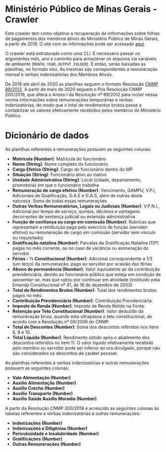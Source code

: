# Ministério Público de Minas Gerais - Crawler

Este crawler tem como objetivo a recuperação de informações sobre folhas de pagamentos dos membros ativos do Ministério Público de Minas Gerais, a partir de 2018. O site com as informações pode ser acessado [aqui](https://transparencia.mpmg.mp.br/nav/contracheque).

O crawler está estruturado como uma CLI. É necessário passar os argumentos mês, ano e caminho para armazenar os arquivos via variáveis de ambiente (`MONTH`, `YEAR`, `OUTPUT_FOLDER`). E então, serão baixadas as planilhas, no formato xlsx. As mesmas são correpondentes a remuneração mensal e verbas indenizatórias dos Membros Ativos.

De 2018 até abril de 2020 as planilhas seguem o formato Resolução [CNMP 89/2012](https://www.cnmp.mp.br/portal/images/Resolucoes/Resolu%C3%A7%C3%A3o-0891.pdf). A partir de maio de 2020 seguem o Pós Resolução CNMP 200/2019, que altera o Anexo I da Resolução nº 89/2012 para incluir nessa norma informações sobre remunerações temporárias e verbas indenizatórias, de modo que o total de rendimentos brutos passe a contabilizar os valores efetivamente recebidos pelos membros do Ministério Público.

# Dicionário de dados

As planilhas referentes á remunerações possuem as seguintes colunas:

- **Matrícula (Number)**: Matrícula do funcionário
- **Nome (String)**: Nome completo do funcionário
- **Cargo Efetivo (String)**: Cargo do funcionário dentro do MP
- **Situação (String)**: Funcionário ativo ou inativo
- **Unidade Administrativa (String)**: Local (cidade, departamento, promotoria) em que o funcionário trabalha
- **Remuneração do cargo efetivo (Number)**: Vencimento, GAMPU, V.P.I, Adicionais de Qualificação, G.A.E e G.A.S, além de outras desta natureza. Soma de todas essas remunerações
- **Outras Verbas Remuneratórias, Legais ou  Judiciais (Number)**: V.P.N.I., Adicional por tempo de serviço, quintos, décimos e vantagens decorrentes de sentença judicial ou extensão administrativa
- **Função de confiança ou cargo em comissão (Number)**: Rubricas que representam a retribuição paga pelo exercício de função (servidor efetivo) ou remuneração de cargo em comissão (servidor sem vínculo ou requisitado)
- **Gratificação natalina (Number)**: Parcelas da Gratificação Natalina (13º) pagas no mês corrente, ou no caso de vacância ou exoneração do servidor
- **Férias - ⅓ Constitucional (Number)**: Adicional correspondente a 1/3 (um terço) da remuneração, pago ao servidor por ocasião das férias
- **Abono de permanência (Number)**: Valor equivalente ao da contribuição previdenciária, devido ao funcionário público que esteja em condição de aposentar-se, mas que optou por continuar em atividade (instituído pela Emenda Constitucional nº 41, de 16 de dezembro de 2003)
- **Total de Rendimentos Brutos (Number)**: Total dos rendimentos brutos pagos no mês.
- **Contribuição Previdenciária (Number)**: Contribuição Previdenciária.
- **Imposto de Renda (Number)**: Imposto de Renda Retido na Fonte.
- **Retenção por Teto Constitucional (Number)**: Valor deduzido da remuneração bruta, quando esta ultrapassa o teto constitucional, de acordo com a Resolução nº 09/2006 do CNMP.
- **Total de Descontos (Number)**: Soma dos descontos referidos nos itens 8, 9 e 10.
- **Total Líquido (Number)**: Rendimento obtido após o abatimento dos descontos referidos no item 11. O valor líquido efetivamente recebido pelo membro ou servidor pode ser inferior ao ora divulgado, porque não são considerados os descontos de caráter pessoal.


As planilhas referentes á verbas indenizatórias e outras remunerações possuem as seguintes colunas:

- **Vale Alimentação (Number)**
- **Auxílio Alimentação (Number)**
-	**Auxílio Creche (Number)**
-	**Auxílio Transporte (Number)**
- **Auxílio Saúde	Auxílio Moradia (Number)**

A partir da Resolução CNMP 200/2019 é acrescido as seguintes colunas às tabelas referentes a verbas indenizatórias e outras remunerações:
- **Indenizações (Number)** 
- **Indenizações e Diligênias (Number)**
-	**Periculosidade e Insalubridade (Number)**
- **Gratificações (Number)**
- **Outras Remunerações (Number)**
